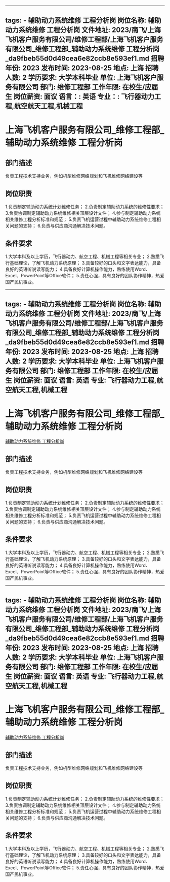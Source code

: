 
---
tags:
    - 辅助动力系统维修 工程分析岗
岗位名称: 辅助动力系统维修 工程分析岗
文件地址: 2023/商飞/上海飞机客户服务有限公司/维修工程部/上海飞机客户服务有限公司_维修工程部_辅助动力系统维修 工程分析岗_da9fbeb55d0d49cea6e82ccb8e593ef1.md
招聘年份: 2023
发布时间: 2023-08-25
地点: 上海
招聘人数: 2
学历要求: 大学本科毕业
单位: 上海飞机客户服务有限公司
部门: 维修工程部
工作年限: 在校生/应届生
岗位薪资: 面议
语言：: 英语
专业：: 飞行器动力工程,航空航天工程,机械工程
---

# 上海飞机客户服务有限公司_维修工程部_辅助动力系统维修 工程分析岗

## 部门描述

负责工程技术支持业务，例如机型维修网络规划和飞机维修网络建设等

## 岗位职责

1.负责制定辅助动力系统计划维修任务；
 2.负责制定辅助动力系统的维修性要求；
 3.负责协调制定辅助动力系统维修相关顶层设计文件；
 4.参与制定辅助动力系统相关维修工程分析标准和规范；
 5.负责飞机运营过程中辅助动力系统维修工程相关问题的支持；
 6.负责与供应商沟通解决技术问题。

 ## 条件要求

1.大学本科及以上学历，飞行器动力、航空工程、机械工程等相关专业；
 2.熟悉飞行基础理论，了解飞机动力系统原理；
 3.具备较好的口头和文字表达能力，具备良好的英语听说读写能力；
 4.具备良好计算机操作能力，熟练使用Word、Excel、PowerPoint等Office软件；
 5.责任心强，具有良好的团队协作精神，热爱国产民机事业。

---
tags:
    - 辅助动力系统维修 工程分析岗
岗位名称: 辅助动力系统维修 工程分析岗
文件地址: 2023/商飞/上海飞机客户服务有限公司/维修工程部/上海飞机客户服务有限公司_维修工程部_辅助动力系统维修 工程分析岗_da9fbeb55d0d49cea6e82ccb8e593ef1.md
招聘年份: 2023
发布时间: 2023-08-25
地点: 上海
招聘人数: 2
学历要求: 大学本科毕业
单位: 上海飞机客户服务有限公司
部门: 维修工程部
工作年限: 在校生/应届生
岗位薪资: 面议
语言: 英语
专业: 飞行器动力工程,航空航天工程,机械工程
---

# 上海飞机客户服务有限公司_维修工程部_辅助动力系统维修 工程分析岗

[辅助动力系统维修 工程分析岗](http://zhaopin.comac.cc/zp/ct/out/position/positionDetail?planid=da9fbeb55d0d49cea6e82ccb8e593ef1)

## 部门描述

负责工程技术支持业务，例如机型维修网络规划和飞机维修网络建设等

## 岗位职责

1.负责制定辅助动力系统计划维修任务；
 2.负责制定辅助动力系统的维修性要求；
 3.负责协调制定辅助动力系统维修相关顶层设计文件；
 4.参与制定辅助动力系统相关维修工程分析标准和规范；
 5.负责飞机运营过程中辅助动力系统维修工程相关问题的支持；
 6.负责与供应商沟通解决技术问题。

 ## 条件要求

1.大学本科及以上学历，飞行器动力、航空工程、机械工程等相关专业；
 2.熟悉飞行基础理论，了解飞机动力系统原理；
 3.具备较好的口头和文字表达能力，具备良好的英语听说读写能力；
 4.具备良好计算机操作能力，熟练使用Word、Excel、PowerPoint等Office软件；
 5.责任心强，具有良好的团队协作精神，热爱国产民机事业。

---
tags:
    - 辅助动力系统维修 工程分析岗
岗位名称: 辅助动力系统维修 工程分析岗
文件地址: 2023/商飞/上海飞机客户服务有限公司/维修工程部/上海飞机客户服务有限公司_维修工程部_辅助动力系统维修 工程分析岗_da9fbeb55d0d49cea6e82ccb8e593ef1.md
招聘年份: 2023
发布时间: 2023-08-25
地点: 上海
招聘人数: 2
学历要求: 大学本科毕业
单位: 上海飞机客户服务有限公司
部门: 维修工程部
工作年限: 在校生/应届生
岗位薪资: 面议
语言: 英语
专业: 飞行器动力工程,航空航天工程,机械工程
---

# 上海飞机客户服务有限公司_维修工程部_辅助动力系统维修 工程分析岗

[辅助动力系统维修 工程分析岗](http://zhaopin.comac.cc/zp/ct/out/position/positionDetail?planid=da9fbeb55d0d49cea6e82ccb8e593ef1)


## 部门描述

负责工程技术支持业务，例如机型维修网络规划和飞机维修网络建设等

## 岗位职责

1.负责制定辅助动力系统计划维修任务；
 2.负责制定辅助动力系统的维修性要求；
 3.负责协调制定辅助动力系统维修相关顶层设计文件；
 4.参与制定辅助动力系统相关维修工程分析标准和规范；
 5.负责飞机运营过程中辅助动力系统维修工程相关问题的支持；
 6.负责与供应商沟通解决技术问题。

 ## 条件要求

1.大学本科及以上学历，飞行器动力、航空工程、机械工程等相关专业；
 2.熟悉飞行基础理论，了解飞机动力系统原理；
 3.具备较好的口头和文字表达能力，具备良好的英语听说读写能力；
 4.具备良好计算机操作能力，熟练使用Word、Excel、PowerPoint等Office软件；
 5.责任心强，具有良好的团队协作精神，热爱国产民机事业。
